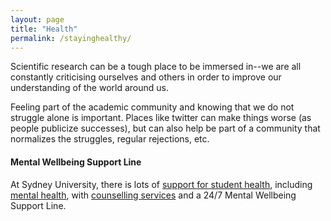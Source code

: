 ```yaml
---
layout: page
title: "Health"
permalink: /stayinghealthy/
---
```


Scientific research can be a tough place to be immersed in--we are all constantly criticising ourselves and others in order to improve our understanding of the world around us.

Feeling part of the academic community and knowing that we do not struggle alone is important.
Places like twitter can make things worse (as people publicize successes), but can also help be part of a community that normalizes the struggles, regular rejections, etc.

#### Mental Wellbeing Support Line

At Sydney University, there is lots of [support for student health](https://www.sydney.edu.au/students/health-wellbeing.html), including [mental health](https://www.sydney.edu.au/students/health-wellbeing/mental-health.html), with [counselling services](https://www.sydney.edu.au/students/counselling-and-mental-health-support.html) and a 24/7 Mental Wellbeing Support Line.
